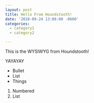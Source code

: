 ```yaml
---
layout: post
title: Hello From Houndstooth!
date: '2018-09-24 13:08:00 -0600'
categories:
  - category1
  - category2

---
```

<p>This is the WYSIWYG from Houndstooth!</p>
<p></p>
<p>YAYAYAY</p>
<p></p>
<ul>
<li>Bullet</li>
<li>List</li>
<li>Things</li>
</ul>
<p></p>
<ol>
<li>Numbered</li>
<li>List</li>
</ol>
<p></p>


